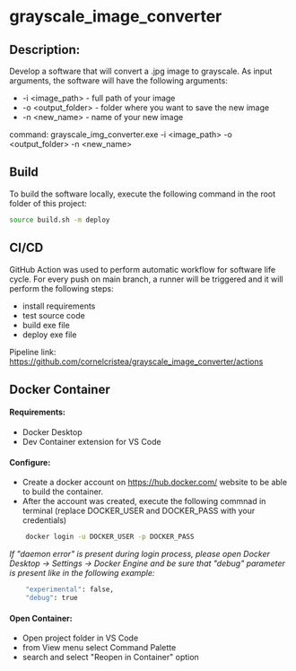 # grayscale_image_converter

## Description:
Develop a software that will convert a .jpg image to grayscale. As input arguments, the software will have the following arguments:
- -i <image_path> - full path of your image
- -o <output_folder> - folder where you want to save the new image
- -n <new_name> - name of your new image

command: grayscale_img_converter.exe -i <image_path> -o <output_folder> -n <new_name>

## Build
To build the software locally, execute the following command in the root folder of this project:
```bash
source build.sh -m deploy
```

## CI/CD
GitHub Action was used to perform automatic workflow for software life cycle.
For every push on main branch, a runner will be triggered and it will perform the following steps:
- install requirements
- test source code
- build exe file
- deploy exe file

Pipeline link: https://github.com/cornelcristea/grayscale_image_converter/actions

## Docker Container
#### Requirements: 
- Docker Desktop
- Dev Container extension for VS Code

#### Configure:
- Create a docker account on https://hub.docker.com/ website to be able to build the container.
- After the account was created, execute the following commnad in terminal (replace DOCKER_USER and DOCKER_PASS with your credentials)
```bash
    docker login -u DOCKER_USER -p DOCKER_PASS
```
<i>If "daemon error" is present during login process, please open Docker Desktop -> Settings -> Docker Engine and be sure that "debug" parameter is present like in the following example:</i>
```bash
    "experimental": false,
    "debug": true
```
#### Open Container:
- Open project folder in VS Code
- from View menu select Command Palette
- search and select "Reopen in Container" option